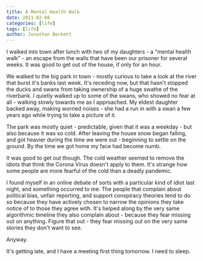 ```yaml
---
title: A Mental Health Walk
date: 2021-02-08
categories: [life]
tags: [life]
author: Jonathan Beckett
---
```


I walked into town after lunch with two of my daughters - a "mental health walk" - an escape from the walls that have been our prisoner for several weeks. It was good to get out of the house, if only for an hour.

We walked to the big park in town - mostly curious to take a look at the river that burst it's banks last week. It's receding now, but that hasn't stopped the ducks and swans from taking ownership of a huge swathe of the riverbank. I quietly walked up to some of the swans, who showed no fear at all - walking slowly towards me as I approached. My eldest daughter backed away, making worried noises - she had a run in with a swan a few years ago while trying to take a picture of it.

The park was mostly quiet - predictable, given that it was a weekday - but also because it was so cold. After leaving the house snow began falling, and got heavier during the time we were out - beginning to settle on the ground. By the time we got home my face had become numb.

It was good to get out though. The cold weather seemed to remove the idiots that think the Corona Virus doesn't apply to them. It's strange how some people are more fearful of the cold than a deadly pandemic.

I found myself in an online debate of sorts with a particular kind of idiot last night, and something occurred to me. The people that complain about political bias, unfair reporting, and support conspiracy theories tend to do so because they have actively chosen to narrow the opinions they take notice of to those they agree with. It's helped along by the very same algorithmic timeline they also complain about - because they fear missing out on anything. Figure that out - they fear missing out on the very same stories they don't want to see.

Anyway.

It's getting late, and I have a meeting first thing tomorrow. I need to sleep.